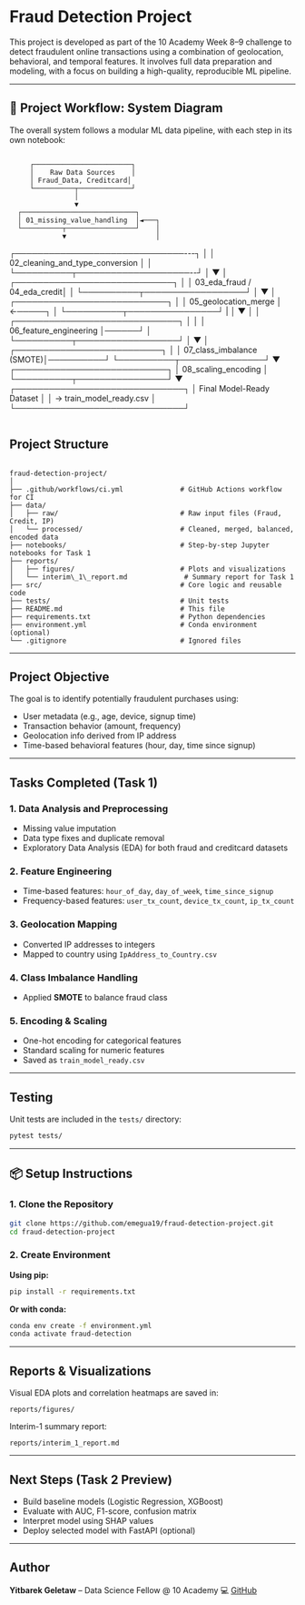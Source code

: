 #  Fraud Detection Project

This project is developed as part of the 10 Academy Week 8–9 challenge to detect fraudulent online transactions using a combination of geolocation, behavioral, and temporal features. It involves full data preparation and modeling, with a focus on building a high-quality, reproducible ML pipeline.

--- 

## 🔄 Project Workflow: System Diagram

The overall system follows a modular ML data pipeline, with each step in its own notebook:

```

```
         ┌────────────────────────┐
         │    Raw Data Sources    │
         │ Fraud_Data, Creditcard│
         └──────────┬─────────────┘
                    │
                    ▼
      ┌────────────────────────────┐
      │ 01_missing_value_handling  │◄───┐
      └──────────┬─────────────────┘    │
                 ▼                      │
  ┌──────────────────────────────---┐   │
  │ 02_cleaning_and_type_conversion │   │
  └──────────┬────────────────────--┘   │
             ▼                          │
┌────────────────────────────┐          │
│ 03_eda_fraud / 04_eda_credit│         │
└──────────┬──────────────────┘         │
           ▼                            │
 ┌───────────────────────────┐          │
 │ 05_geolocation_merge      │  ←─────┐ │
 └──────────┬────────────────┘        | │
            ▼                         │ │
 ┌─────────────────────────────┐      │ │
 │ 06_feature_engineering      │──────┘ │
 └──────────┬──────────────────┘        │
            ▼                           │
 ┌──────────────────────────┐           │
 │ 07_class_imbalance (SMOTE)│──────────┘
 └──────────┬───────────────┘
            ▼
 ┌───────────────────────────┐
 │ 08_scaling_encoding       │
 └──────────┬────────────────┘
            ▼
 ┌──────────────────────────────┐
 │ Final Model-Ready Dataset    │
 │ → train_model_ready.csv      │
 └──────────────────────────────┘
```

```
##  Project Structure

```

fraud-detection-project/
│
├── .github/workflows/ci.yml              # GitHub Actions workflow for CI
├── data/
│   ├── raw/                              # Raw input files (Fraud, Credit, IP)
│   └── processed/                        # Cleaned, merged, balanced, encoded data
├── notebooks/                            # Step-by-step Jupyter notebooks for Task 1
├── reports/
│   ├── figures/                          # Plots and visualizations
│   └── interim\_1\_report.md              # Summary report for Task 1
├── src/                                  # Core logic and reusable code
├── tests/                                # Unit tests
├── README.md                             # This file
├── requirements.txt                      # Python dependencies
├── environment.yml                       # Conda environment (optional)
└── .gitignore                            # Ignored files

````

---

##  Project Objective

The goal is to identify potentially fraudulent purchases using:
- User metadata (e.g., age, device, signup time)
- Transaction behavior (amount, frequency)
- Geolocation info derived from IP address
- Time-based behavioral features (hour, day, time since signup)

---

##  Tasks Completed (Task 1)

### 1. **Data Analysis and Preprocessing**
- Missing value imputation
- Data type fixes and duplicate removal
- Exploratory Data Analysis (EDA) for both fraud and creditcard datasets

### 2. **Feature Engineering**
- Time-based features: `hour_of_day`, `day_of_week`, `time_since_signup`
- Frequency-based features: `user_tx_count`, `device_tx_count`, `ip_tx_count`

### 3. **Geolocation Mapping**
- Converted IP addresses to integers
- Mapped to country using `IpAddress_to_Country.csv`

### 4. **Class Imbalance Handling**
- Applied **SMOTE** to balance fraud class

### 5. **Encoding & Scaling**
- One-hot encoding for categorical features
- Standard scaling for numeric features
- Saved as `train_model_ready.csv`

---

##  Testing

Unit tests are included in the `tests/` directory:

```bash
pytest tests/
````

---

## 📦 Setup Instructions

### 1. Clone the Repository

```bash
git clone https://github.com/emegua19/fraud-detection-project.git
cd fraud-detection-project
```

### 2. Create Environment

**Using pip:**

```bash
pip install -r requirements.txt
```

**Or with conda:**

```bash
conda env create -f environment.yml
conda activate fraud-detection
```

---

##  Reports & Visualizations

Visual EDA plots and correlation heatmaps are saved in:

```
reports/figures/
```

Interim-1 summary report:

```
reports/interim_1_report.md
```

---

##  Next Steps (Task 2 Preview)

* Build baseline models (Logistic Regression, XGBoost)
* Evaluate with AUC, F1-score, confusion matrix
* Interpret model using SHAP values
* Deploy selected model with FastAPI (optional)

---

##  Author

**Yitbarek Geletaw** – Data Science Fellow @ 10 Academy
💻 [GitHub](https://github.com/emegua19/fraud-detection-project)